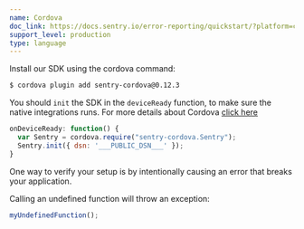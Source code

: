 ```yaml
---
name: Cordova
doc_link: https://docs.sentry.io/error-reporting/quickstart/?platform=cordova
support_level: production
type: language
---
```


Install our SDK using the cordova command:

```bash
$ cordova plugin add sentry-cordova@0.12.3
```

You should `init` the SDK in the `deviceReady` function, to make sure the native integrations runs. For more details about Cordova [click here](/platforms/javascript/cordova/)

```javascript
onDeviceReady: function() {
  var Sentry = cordova.require("sentry-cordova.Sentry");
  Sentry.init({ dsn: '___PUBLIC_DSN___' });
}
```

One way to verify your setup is by intentionally causing an error that breaks your application.

Calling an undefined function will throw an exception:

```js
myUndefinedFunction();
```
